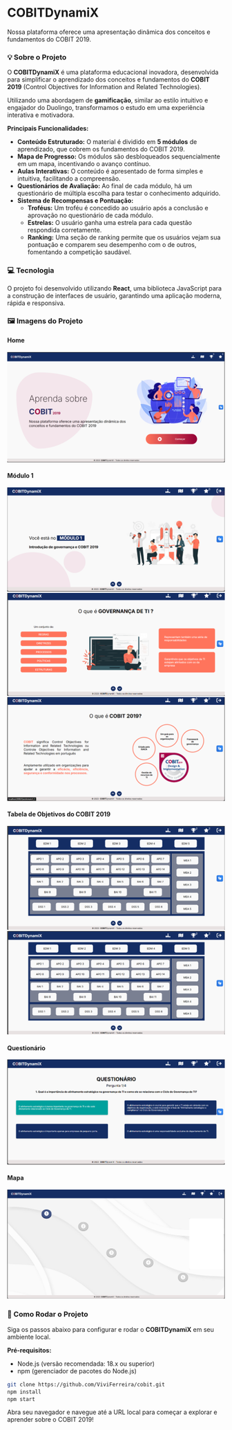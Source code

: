 # COBITDynamiX

Nossa plataforma oferece uma apresentação dinâmica dos conceitos e fundamentos do COBIT 2019.

### 💡 Sobre o Projeto

O **COBITDynamiX** é uma plataforma educacional inovadora, desenvolvida para simplificar o aprendizado dos conceitos e fundamentos do **COBIT 2019** (Control Objectives for Information and Related Technologies).

Utilizando uma abordagem de **gamificação**, similar ao estilo intuitivo e engajador do Duolingo, transformamos o estudo em uma experiência interativa e motivadora.

**Principais Funcionalidades:**

* **Conteúdo Estruturado:** O material é dividido em **5 módulos** de aprendizado, que cobrem os fundamentos do COBIT 2019.
* **Mapa de Progresso:** Os módulos são desbloqueados sequencialmente em um mapa, incentivando o avanço contínuo.
* **Aulas Interativas:** O conteúdo é apresentado de forma simples e intuitiva, facilitando a compreensão.
* **Questionários de Avaliação:** Ao final de cada módulo, há um questionário de múltipla escolha para testar o conhecimento adquirido.
* **Sistema de Recompensas e Pontuação:**
    * **Troféus:** Um troféu é concedido ao usuário após a conclusão e aprovação no questionário de cada módulo.
    * **Estrelas:** O usuário ganha uma estrela para cada questão respondida corretamente.
    * **Ranking:** Uma seção de ranking permite que os usuários vejam sua pontuação e comparem seu desempenho com o de outros, fomentando a competição saudável.

### 💻 Tecnologia

O projeto foi desenvolvido utilizando **React**, uma biblioteca JavaScript para a construção de interfaces de usuário, garantindo uma aplicação moderna, rápida e responsiva.

### 🖼️ Imagens do Projeto
#### Home
![Imagem da tela inicial do projeto](src/assets/img/home.png)

#### Módulo 1
![Imagem da tela Modulo 1](src/assets/img/modulo1.png)
![Imagem da tela Modulo 1](src/assets/img/modulo1-1.png)
![Imagem da tela Modulo 1](src/assets/img/modulo1-2.png)

#### Tabela de Objetivos do COBIT 2019
![Imagem da tela de Objetivos](src/assets/img/objetivos.png)
![Imagem da tela de Objetivos](src/assets/img/objetivos.png)

#### Questionário
![Imagem da tela de Questionário](src/assets/img/questionario.png)

#### Mapa
![Imagem da tela de Mapa](src/assets/img/mapa.png)

### 🚀 Como Rodar o Projeto

Siga os passos abaixo para configurar e rodar o **COBITDynamiX** em seu ambiente local.

**Pré-requisitos:**

* Node.js (versão recomendada: 18.x ou superior)
* npm (gerenciador de pacotes do Node.js)

```bash
git clone https://github.com/ViviFerreira/cobit.git
npm install
npm start
```

Abra seu navegador e navegue até a URL local para começar a explorar e aprender sobre o COBIT 2019!
